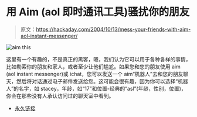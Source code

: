 # 用 Aim (aol 即时通讯工具)骚扰你的朋友

> 原文：<https://hackaday.com/2004/10/13/mess-your-friends-with-aim-aol-instant-messenger/>

![aim this](img/11ec120f9ce67ccd1dc58e75471c175f.png)

这里有一个有趣的，不是真正的黑客，嗯，我们认为它可以用于各种各样的事情，比如勒索你的朋友和家人，或者至少让他们尴尬。如果您和您的朋友使用 aim (aol instant messenger)或 ichat，您可以发送一个 aim“机器人”去和您的朋友聊天，然后将对话通过电子邮件发送给您。这可能会很有趣，因为你可以选择“机器人”的名字，如 stacey，年龄，如“17”和位置-经典的“asl”(年龄，性别，位置)，你会在那些没有人承认访问过的聊天室中看到。

*   [永久链接](http://www.engadget.com/entry/6451346367056557/)